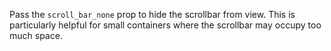 Pass the `scroll_bar_none` prop to hide the scrollbar from view. This is particularly helpful for small containers where the scrollbar may occupy too much space.